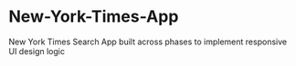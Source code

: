 # New-York-Times-App
New York Times Search App built across phases to implement responsive UI design logic
